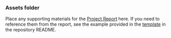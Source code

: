 ### Assets folder

Place any supporting materials for the [Project Report](/blob/master/README.md#project-report-1) here. If you need to reference them from the report, see the example provided in the [template]() in the repository README.